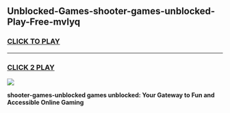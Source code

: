 
## Unblocked-Games-shooter-games-unblocked-Play-Free-mvlyq
<h3>
<a href="https://premium76.site?title=shooter-games-unblocked&ref=23A">CLICK TO PLAY</a></h3>
<hr>

<h3>
<a href="https://premium76.site?title=shooter-games-unblocked&ref=23A">CLICK 2 PLAY</a>
  
</h3>

<a href="https://premium76.site?title=shooter-games-unblocked&ref=23A"><img src="https://clearcache.store/games.png"></a>


**shooter-games-unblocked games unblocked: Your Gateway to Fun and Accessible Online Gaming**
